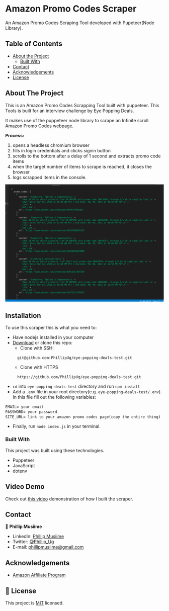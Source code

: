 # Amazon Promo Codes Scraper
An Amazon Promo Codes Scraping Tool developed with Pupeteer(Node Library).

## Table of Contents

* [About the Project](#about-the-project)
  * [Built With](#built-with)
* [Contact](#contact)
* [Acknowledgements](#acknowledgements)
* [License](#license)

<!-- ABOUT THE PROJECT -->
## About The Project

This is an Amazon Promo Codes Scrapping Tool built with puppeteer. This Tools is built for an interview challenge by Eye Popping Deals.

It makes use of the puppeteer node library to scrape an Infinite scroll Amazon Promo Codes webpage. 

**Process:**
1. opens a headless chromium browser
2. fills in login credentials and clicks signin button
3. scrolls to the bottom after a delay of 1 second and extracts promo code items
4. when the target number of items to scrape is reached, it closes the browser
5. logs scrapped items in the console.

![Product Name Screen Shot][product-screenshot]

<!-- ABOUT THE PROJECT -->
## Installation

To use this scraper this is what you need to:
* Have nodejs installed in your computer
* [Download](https://github.com/PhillipUg/eye-popping-deals-test/archive/master.zip) or clone this repo:
  - Clone with SSH:
  ```
    git@github.com:PhillipUg/eye-popping-deals-test.git
  ```
  - Clone with HTTPS
  ```
    https://github.com/PhillipUg/eye-popping-deals-test.git
  ```
* `cd` into `eye-popping-deals-test` directory and run `npm install`
* Add a `.env` file in your root directory(e.g. `eye-popping-deals-test/.env`). In this file fill out the following variables:
```
EMAIL= your email
PASSWORD= your password
SITE_URL= link to your amazon promo codes page(copy the entire thing)
```
* Finally, run `node index.js` in your terminal.

### Built With
This project was built using these technologies.
* Puppeteer
* JavaScript
* dotenv

## Video Demo
Check out [this video](https://www.loom.com/share/bbe7c89052bb4b9087ec1cdf6893bedf) demonstration of how I built the scraper.

<!-- CONTACT -->
## Contact

👤 **Phillip Musiime**

- LinkedIn: [Phillip Musiime](https://www.linkedin.com/in/phillip-musiime)
- Twitter: [@Phillip_Ug](https://twitter.com/Phillip_Ug)
- E-mail: phillipmusiime@gmail.com

<!-- ACKNOWLEDGEMENTS -->
## Acknowledgements
* [Amazon Affiliate Program](https://affiliate-program.amazon.com/)

<!-- MARKDOWN LINKS & IMAGES -->
<!-- https://www.markdownguide.org/basic-syntax/#reference-style-links -->

[product-screenshot]: scrn-shot.png


## 📝 License

This project is [MIT](https://opensource.org/licenses/MIT) licensed.

